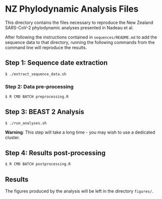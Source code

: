 # NZ Phylodynamic Analysis Files

This directory contains the files necessary to reproduce the
New Zealand SARS-CoV-2 phylodynamic analyses presented in
Nadeau et al.

After following the instructions contained in `sequences/README.md`
to add the sequence data to that directory, running the following
commands from the command line will reproduce the results.

## Step 1: Sequence date extraction

```bash
$ ./extract_sequence_data.sh
```

### Step 2: Data pre-processing

```bash
$ R CMD BATCH preprocessing.R
```

## Step 3: BEAST 2 Analysis

```bash
$ ./run_analyses.sh
```

**Warning**: This step will take a long time - you may wish to use a
dedicated cluster.

## Step 4: Results post-processing

```bash
$ R CMD BATCH postprocessing.R
```

## Results

The figures produced by the analysis will be left in the directory
`figures/`.
